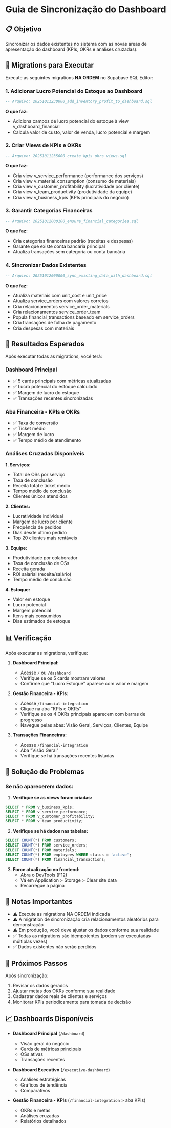 # Guia de Sincronização do Dashboard

## 📋 Objetivo
Sincronizar os dados existentes no sistema com as novas áreas de apresentação do dashboard (KPIs, OKRs e análises cruzadas).

## 🔄 Migrations para Executar

Execute as seguintes migrations **NA ORDEM** no Supabase SQL Editor:

### 1. Adicionar Lucro Potencial do Estoque ao Dashboard
```sql
-- Arquivo: 20251011230000_add_inventory_profit_to_dashboard.sql
```
**O que faz:**
- Adiciona campos de lucro potencial do estoque à view v_dashboard_financial
- Calcula valor de custo, valor de venda, lucro potencial e margem

### 2. Criar Views de KPIs e OKRs
```sql
-- Arquivo: 20251011235000_create_kpis_okrs_views.sql
```
**O que faz:**
- Cria view v_service_performance (performance dos serviços)
- Cria view v_material_consumption (consumo de materiais)
- Cria view v_customer_profitability (lucratividade por cliente)
- Cria view v_team_productivity (produtividade da equipe)
- Cria view v_business_kpis (KPIs principais do negócio)

### 3. Garantir Categorias Financeiras
```sql
-- Arquivo: 20251012000100_ensure_financial_categories.sql
```
**O que faz:**
- Cria categorias financeiras padrão (receitas e despesas)
- Garante que existe conta bancária principal
- Atualiza transações sem categoria ou conta bancária

### 4. Sincronizar Dados Existentes
```sql
-- Arquivo: 20251012000000_sync_existing_data_with_dashboard.sql
```
**O que faz:**
- Atualiza materiais com unit_cost e unit_price
- Atualiza service_orders com valores corretos
- Cria relacionamentos service_order_materials
- Cria relacionamentos service_order_team
- Popula financial_transactions baseado em service_orders
- Cria transações de folha de pagamento
- Cria despesas com materiais

## 🎯 Resultados Esperados

Após executar todas as migrations, você terá:

### Dashboard Principal
- ✅ 5 cards principais com métricas atualizadas
- ✅ Lucro potencial do estoque calculado
- ✅ Margem de lucro do estoque
- ✅ Transações recentes sincronizadas

### Aba Financeira - KPIs e OKRs
- ✅ Taxa de conversão
- ✅ Ticket médio
- ✅ Margem de lucro
- ✅ Tempo médio de atendimento

### Análises Cruzadas Disponíveis

**1. Serviços:**
- Total de OSs por serviço
- Taxa de conclusão
- Receita total e ticket médio
- Tempo médio de conclusão
- Clientes únicos atendidos

**2. Clientes:**
- Lucratividade individual
- Margem de lucro por cliente
- Frequência de pedidos
- Dias desde último pedido
- Top 20 clientes mais rentáveis

**3. Equipe:**
- Produtividade por colaborador
- Taxa de conclusão de OSs
- Receita gerada
- ROI salarial (receita/salário)
- Tempo médio de conclusão

**4. Estoque:**
- Valor em estoque
- Lucro potencial
- Margem potencial
- Itens mais consumidos
- Dias estimados de estoque

## 📊 Verificação

Após executar as migrations, verifique:

1. **Dashboard Principal:**
   - Acesse `/` ou `/dashboard`
   - Verifique se os 5 cards mostram valores
   - Confirme que "Lucro Estoque" aparece com valor e margem

2. **Gestão Financeira - KPIs:**
   - Acesse `/financial-integration`
   - Clique na aba "KPIs e OKRs"
   - Verifique se os 4 OKRs principais aparecem com barras de progresso
   - Navegue pelas abas: Visão Geral, Serviços, Clientes, Equipe

3. **Transações Financeiras:**
   - Acesse `/financial-integration`
   - Aba "Visão Geral"
   - Verifique se há transações recentes listadas

## 🔧 Solução de Problemas

### Se não aparecerem dados:

1. **Verifique se as views foram criadas:**
```sql
SELECT * FROM v_business_kpis;
SELECT * FROM v_service_performance;
SELECT * FROM v_customer_profitability;
SELECT * FROM v_team_productivity;
```

2. **Verifique se há dados nas tabelas:**
```sql
SELECT COUNT(*) FROM customers;
SELECT COUNT(*) FROM service_orders;
SELECT COUNT(*) FROM materials;
SELECT COUNT(*) FROM employees WHERE status = 'active';
SELECT COUNT(*) FROM financial_transactions;
```

3. **Force atualização no frontend:**
   - Abra o DevTools (F12)
   - Vá em Application > Storage > Clear site data
   - Recarregue a página

## 📝 Notas Importantes

- ⚠️ Execute as migrations NA ORDEM indicada
- ⚠️ A migration de sincronização cria relacionamentos aleatórios para demonstração
- ⚠️ Em produção, você deve ajustar os dados conforme sua realidade
- ✅ Todas as migrations são idempotentes (podem ser executadas múltiplas vezes)
- ✅ Dados existentes não serão perdidos

## 🎉 Próximos Passos

Após sincronização:
1. Revisar os dados gerados
2. Ajustar metas dos OKRs conforme sua realidade
3. Cadastrar dados reais de clientes e serviços
4. Monitorar KPIs periodicamente para tomada de decisão

## 📈 Dashboards Disponíveis

- **Dashboard Principal** (`/dashboard`)
  - Visão geral do negócio
  - Cards de métricas principais
  - OSs ativas
  - Transações recentes

- **Dashboard Executivo** (`/executive-dashboard`)
  - Análises estratégicas
  - Gráficos de tendência
  - Comparativos

- **Gestão Financeira - KPIs** (`/financial-integration` > aba KPIs)
  - OKRs e metas
  - Análises cruzadas
  - Relatórios detalhados

